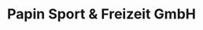 ---
title: "Papin Sport & Freizeit GmbH"
url: /sillian/papin-sport-und-freizeit-gmbh/
shop: Sport
---